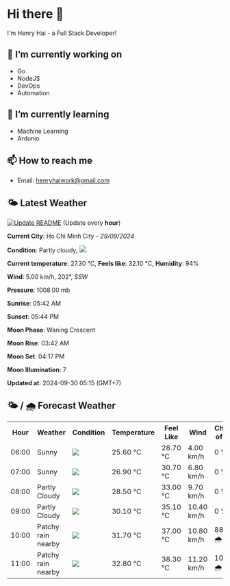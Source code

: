 # Hi there 👋

I'm Henry Hai - a Full Stack Developer!

## 🔭 I’m currently working on

- Go
- NodeJS
- DevOps
- Automation

## 🌱 I’m currently learning

- Machine Learning
- Ardunio

## 📫 How to reach me

- Email: <henryhaiwork@gmail.com>

## 🌤️ Latest Weather
[![Update README](https://github.com/henry0hai/henry0hai/actions/workflows/udpateReadme.yml/badge.svg)](https://github.com/henry0hai/henry0hai/actions/workflows/udpateReadme.yml)
(Update every **hour**)
<!-- CURRENT_WEATHER:START -->
**Current City**: Ho Chi Minh City - *29/09/2024*

**Condition**: Partly cloudy, <img src="https://cdn.weatherapi.com/weather/64x64/night/116.png"/>

**Current temperature**: 27.30 °C, **Feels like**: 32.10 °C, **Humidity**: 94%

**Wind**: 5.00 km/h, 202°, *SSW*

**Pressure**: 1008.00 mb

**Sunrise**: 05:42 AM

**Sunset**: 05:44 PM

**Moon Phase**: Waning Crescent

**Moon Rise**: 03:42 AM

**Moon Set**: 04:17 PM

**Moon Illumination**: 7

**Updated at**: 2024-09-30 05:15 (GMT+7)<!-- CURRENT_WEATHER:END -->

## 🌤️ / 🌧️ Forecast Weather
<!-- FORECAST_WEATHER:START -->
<table>
		<tr>
			<th>Hour</th>
			<th>Weather</th>
			<th>Condition</th>
			<th>Temperature</th>
			<th>Feel Like</th>
			<th>Wind</th>
			<th>Chance of Rain</th>
		</tr>
				<tr>
					<td>06:00</td>
					<td>Sunny</td>
					<td><img src='https://cdn.weatherapi.com/weather/64x64/day/113.png'/></td>
					<td>25.60 °C</td>
					<td>28.70 °C</td>
					<td>4.00 km/h</td>
					<td>0 %</td>
				</tr>
				<tr>
					<td>07:00</td>
					<td>Sunny</td>
					<td><img src='https://cdn.weatherapi.com/weather/64x64/day/113.png'/></td>
					<td>26.90 °C</td>
					<td>30.70 °C</td>
					<td>6.80 km/h</td>
					<td>0 %</td>
				</tr>
				<tr>
					<td>08:00</td>
					<td>Partly Cloudy </td>
					<td><img src='https://cdn.weatherapi.com/weather/64x64/day/116.png'/></td>
					<td>28.50 °C</td>
					<td>33.00 °C</td>
					<td>9.70 km/h</td>
					<td>0 %</td>
				</tr>
				<tr>
					<td>09:00</td>
					<td>Partly Cloudy </td>
					<td><img src='https://cdn.weatherapi.com/weather/64x64/day/116.png'/></td>
					<td>30.10 °C</td>
					<td>35.10 °C</td>
					<td>10.40 km/h</td>
					<td>0 %</td>
				</tr>
				<tr>
					<td>10:00</td>
					<td>Patchy rain nearby</td>
					<td><img src='https://cdn.weatherapi.com/weather/64x64/day/176.png'/></td>
					<td>31.70 °C</td>
					<td>37.00 °C</td>
					<td>10.80 km/h</td>
					<td>88 % 🌧️</td>
				</tr>
				<tr>
					<td>11:00</td>
					<td>Patchy rain nearby</td>
					<td><img src='https://cdn.weatherapi.com/weather/64x64/day/176.png'/></td>
					<td>32.80 °C</td>
					<td>38.30 °C</td>
					<td>11.20 km/h</td>
					<td>100 % 🌧️</td>
				</tr>
</table>
<!-- FORECAST_WEATHER:END -->
